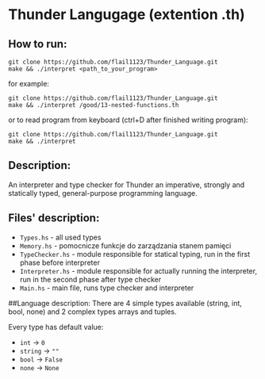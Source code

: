 # Thunder Langugage (extention .th)
## How to run: 
```
git clone https://github.com/flail1123/Thunder_Language.git
make && ./interpret <path_to_your_program>
```
for example:
```
git clone https://github.com/flail1123/Thunder_Language.git
make && ./interpret /good/13-nested-functions.th
```
or to read program from keyboard (ctrl+D after finished writing program):
```
git clone https://github.com/flail1123/Thunder_Language.git
make && ./interpret
```


## Description:
An interpreter and type checker for Thunder an imperative, strongly and statically typed, general-purpose programming language.

## Files' description:

 * `Types.hs` - all used types
 * `Memory.hs` - pomocnicze funkcje do zarządzania stanem pamięci
 * `TypeChecker.hs` - module responsible for statical typing, run in the first phase before interpreter
 * `Interpreter.hs` - module responsible for actually running the interpreter, run in the second phase after type checker
 * `Main.hs` - main file, runs type checker and interpreter


##Language description:
There are 4 simple types available (string, int, bool, none) and 2 complex types arrays and tuples.

Every type has default value:
 * `int` -> `0`
 * `string` -> `""`
 * `bool` -> `False`
 * `none` -> `None`



